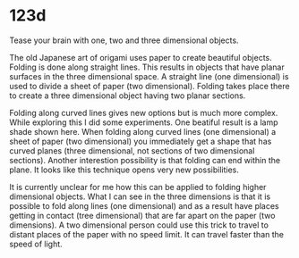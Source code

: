 # 123d
Tease your brain with one, two and three dimensional objects.

The old Japanese art of origami uses paper to create beautiful objects. Folding is done along straight lines. This results in objects that have planar surfaces in the three dimensional space. A straight line (one dimensional) is used to divide a sheet of paper (two dimensional). Folding takes place there to create a three dimensional object having two planar sections.

Folding along curved lines gives new options but is much more complex. While exploring this I did some experiments. One beatiful result is a lamp shade shown here. When folding along curved lines (one dimensional) a sheet of paper (two dimensional) you immediately get a shape that has curved planes (three dimensional, not sections of two dimensional sections). Another interestion possibility is that folding can end within the plane. It looks like this technique opens very new possibilities. 

It is currently unclear for me how this can be applied to folding higher dimensional objects. What I can see in the three dimensions is that it is possible to fold along lines (one dimensional) and as a result have places getting in contact (tree dimensional) that are far apart on the paper (two dimensions). A two dimensional person could use this trick to travel to distant places of the paper with no speed limit. It can travel faster than the speed of light.
